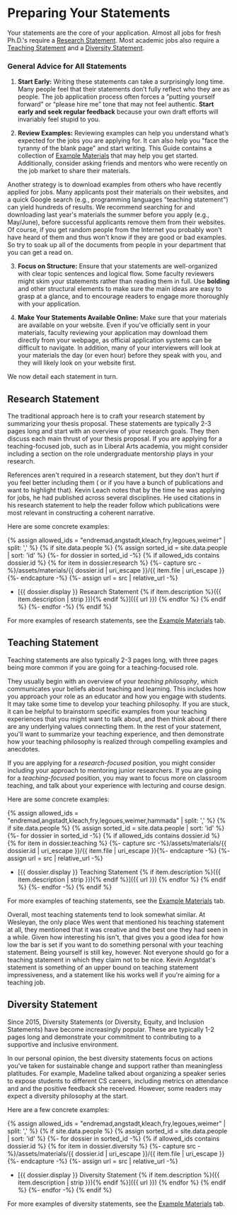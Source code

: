 # Preparing Your Statements

Your statements are the core of your application. Almost all jobs for
fresh Ph.D.'s require a [Research Statement](#research-statement). Most 
academic jobs also require a [Teaching Statement](#teaching-statement) and
a [Diversity Statement](#diversity-statement).

### General Advice for All Statements

1. **Start Early:** Writing these statements can take a 
  surprisingly long time. Many people feel that their statements 
  don’t fully reflect who they are as people. The job application 
  process often forces a “putting yourself forward” or “please hire me” 
  tone that may not feel authentic. **Start early and seek regular 
  feedback** because your own draft efforts will invariably 
  feel stupid to you.

2. **Review Examples:** Reviewing examples can help you 
  understand what’s expected for the jobs you are applying for. It can
  also help you "face the tyranny of the blank page" and start writing.
  This Guide contains a collection of [Example Materials](exampleMaterials.md)
  that may help you get started. Additionally, consider asking friends and
  mentors who were recently on the job market to share their materials. 
  
  Another strategy is to download examples from others who have recently 
  applied for jobs. Many applicants post their materials on their 
  websites, and a quick Google search (e.g., programming languages 
  "teaching statement") can yield hundreds of results. We recommend
  searching for and downloading last year's materials the summer 
  before you apply (e.g.,
  May/June), before successful applicants remove them from
  their websites. Of course, if you get random people from the Internet you probably won't have heard of them and thus won't know if they are good or bad
  examples. So try to soak up all of the documents from people in your
  department that you can get a read on.


3. **Focus on Structure:** Ensure that your statements are 
  well-organized with clear topic sentences and logical flow. 
  Some faculty reviewers might skim your statements rather than reading 
  them in full. Use **bolding** and other structural elements to 
  make sure the main ideas are easy to grasp at a glance, 
  and to encourage readers to engage more thoroughly with your application.

4. **Make Your Statements Available Online:** Make sure that your materials are
  available on your website. Even if you've officially sent in your materials,
  faculty reviewing your application may download them directly from your
  webpage, as official application systems can be difficult to navigate.
  In addition, many of your interviewers will look 
  at your materials the day (or even hour) before they speak with you, 
  and they will likely look on your website first. 


<!--Make sure that yours are available
on-line as well. Many places, even places to which you have officially sent
materials, will get the versions off of your web page because the official
application materials get lost in the bureaucracy or were printed out
somewhere or somesuch. Wes was involved in multiple phone and sit-down
interviews where people mentioned reading the materials from his web page as
they were talking.  

While we're on the subject, people will, in fact, read the details of your web
page when they are considering you as a candidate. For example, Dave Evans at
Virginia mentioned (somewhat tongue-in-cheek, somewhat not) that one of the
reasons he knew Wes would fit in and be a solid hire is that he read and liked
the parody programming languages examination test on his web page. Both Wes and
Claire had multiple people comment on the photos or hobbies mentioned on their
web pages, even if those mentions were exceedingly brief (such as Claire's
involvement with her local roller derby league).


As of 2013, there exists a larger collection of such materials floating
around in the email archives of recently-hired junior faculty in Software
Engineering.  Contact Claire if you're seriously on the market, and she will see
if she can access it for you, so long as you solemnly vow to share your own
materials after your search concludes.-->

We now detail each statement in turn.

## Research Statement
The traditional approach here is to craft your research statement 
by summarizing your thesis proposal. These statements are typically 2-3 
pages long and start with an overview of your research goals. They then 
discuss each main thrust of your thesis proposal. If you are applying for a 
teaching-focused job, such as in Liberal Arts academia, you might consider 
including a section on the role undergraduate mentorship plays in your 
research.

References aren't required in a research 
statement, but they don't hurt if you feel better including them (
or if you have a bunch of publications and
want to highlight that). Kevin Leach notes that by the time he was
applying for jobs, he had published across several disciplines.  He used
citations in his research statement to help the reader follow which
publications were most relevant in constructing a coherent narrative.

Here are some concrete examples:

{% assign allowed_ids = "endremad,angstadt,kleach,fry,legoues,weimer" | split: ',' %} 
{% if site.data.people %}
{% assign sorted_id = site.data.people | sort: 'id' %}
{%- for dossier in sorted_id -%}
{% if allowed_ids contains dossier.id %}
{% for item in dossier.research %}
{%- capture src -%}/assets/materials/{{ dossier.id | uri_escape }}/{{ item.file | uri_escape }}{%- endcapture -%}
{%- assign url = src | relative_url -%}
* [{{ dossier.display }} Research Statement {% if item.description %}({{ item.description | strip }}){% endif %}]({{ url }})
{% endfor %}
{% endif %}
{%- endfor -%}
{% endif %}

For more examples of research statements, see the 
[Example Materials](/grad-job-guide/exampleMaterials) tab.

## Teaching Statement

Teaching statements are also typically 2-3 pages long, with three pages
being more common if you are going for a teaching-focused role.

They usually begin with an overview of your *teaching philosophy*,
which communicates your beliefs about teaching and learning. This
includes how you approach your role as an educator and how you
engage with students. It may
take some time to develop your teaching philosophy. If you are stuck,
it can be helpful to brainstorm specific examples from your teaching
experiences that you might want to talk about, and then think about if there
are any underlying values connecting them. In the rest of your statement, you'll want to
summarize your teaching experience, and then demonstrate how your
teaching philosophy is realized through compelling examples and
anecdotes.

If you are applying for a *research-focused* position, you might consider
including your approach to mentoring junior researchers. If you
are going for a *teaching-focused* position, you may want to focus
more on classroom teaching, and talk about your experience with lecturing and
course design.

Here are some concrete examples:

{% assign allowed_ids = "endremad,angstadt,kleach,fry,legoues,weimer,hammada" | split: ',' %} 
{% if site.data.people %}
{% assign sorted_id = site.data.people | sort: 'id' %}
{%- for dossier in sorted_id -%}
{% if allowed_ids contains dossier.id %}
{% for item in dossier.teaching %}
{%- capture src -%}/assets/materials/{{ dossier.id | uri_escape }}/{{ item.file | uri_escape }}{%- endcapture -%}
{%- assign url = src | relative_url -%}
* [{{ dossier.display }} Teaching Statement {% if item.description %}({{ item.description | strip }}){% endif %}]({{ url }})
{% endfor %}
{% endif %}
{%- endfor -%}
{% endif %}

For more examples of teaching statements, see the 
[Example Materials](/grad-job-guide/exampleMaterials) tab.

Overall, most teaching statements tend to look
somewhat similar. At Wesleyan, the only place Wes went
that mentioned his teaching statement at all, they mentioned that it was
creative and the best one they had seen in a while.  Given how interesting
his isn't, that gives you a good idea for how low the bar is set if you
want to do something personal with your teaching statement. Being
yourself is still key, however. Not everyone should go for a teaching
statement in which they claim not to be nice. Kevin Angstdat's statement
is something of an upper bound on teaching statement
impressiveness, and a statement
like his works well if you're aiming for a teaching job.

## Diversity Statement

Since 2015, Diversity Statements (or Diversity, Equity, and 
Inclusion Statements) have
become increasingly popular. These are typically 1-2 pages long 
and demonstrate your commitment to contributing to a supportive 
and inclusive environment.

In our personal opinion, the best diversity statements focus
on actions you've taken for sustainable change and support rather than 
meaningless platitudes. For example,
Madeline talked about organizing a speaker series to expose students
to different CS careers, including metrics on attendance and
and the positive feedback she received. However, some readers may 
expect a diversity philosophy at the start.

Here are a few concrete examples:

{% assign allowed_ids = "endremad,angstadt,kleach,fry,legoues,weimer" | split: ',' %} 
{% if site.data.people %}
{% assign sorted_id = site.data.people | sort: 'id' %}
{%- for dossier in sorted_id -%}
{% if allowed_ids contains dossier.id %}
{% for item in dossier.diversity %}
{%- capture src -%}/assets/materials/{{ dossier.id | uri_escape }}/{{ item.file | uri_escape }}{%- endcapture -%}
{%- assign url = src | relative_url -%}
* [{{ dossier.display }} Diversity Statement {% if item.description %}({{ item.description | strip }}){% endif %}]({{ url }})
{% endfor %}
{% endif %}
{%- endfor -%}
{% endif %}

For more examples of diversity statements, see the 
[Example Materials](/grad-job-guide/exampleMaterials) tab.


